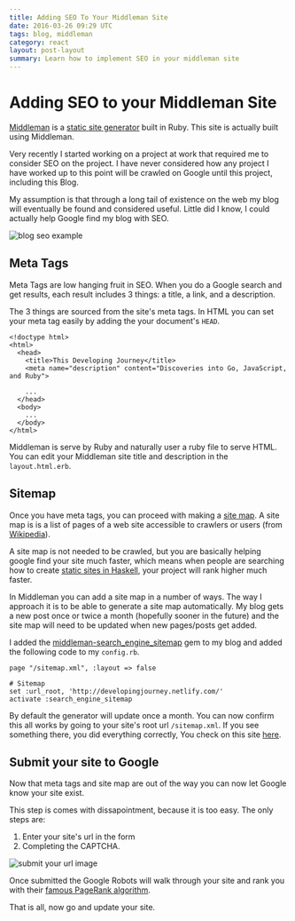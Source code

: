 ```yaml
---
title: Adding SEO To Your Middleman Site
date: 2016-03-26 09:29 UTC
tags: blog, middleman
category: react
layout: post-layout
summary: Learn how to implement SEO in your middleman site
---
```

# Adding SEO to your Middleman Site

[Middleman](https://middlemanapp.com/) is a [static site generator](https://davidwalsh.name/introduction-static-site-generators) built in Ruby. This site is actually built using Middleman.

Very recently I started working on a project at work that required me to
consider SEO on the project. I have never considered how any project I
have worked up to this point will be crawled on Google until this
project, including this Blog. 

My assumption is that through a long tail of existence on the web my
blog will eventually be found and considered useful. Little did I know,
I could actually help Google find my blog with SEO.

![blog seo example](http://i.imgur.com/LV7hjCz.png)

## Meta Tags

Meta Tags are low hanging fruit in SEO. When you do a Google search and
get results, each result includes 3 things: a title, a link, and a
description.

The 3 things are sourced from the site's meta tags. In HTML you can set
your meta tag easily by adding the your document's `HEAD`.

```
<!doctype html>
<html>
  <head>
    <title>This Developing Journey</title>
    <meta name="description" content="Discoveries into Go, JavaScript, and Ruby">
    
    ...
  </head>
  <body>
    ...
  </body>
</html>
```

Middleman is serve by Ruby and naturally user a ruby file to serve
HTML. You can edit your Middleman site title and description in the `layout.html.erb`.

## Sitemap

Once you have meta tags, you can proceed with making a [site map](https://en.wikipedia.org/wiki/Site_map). A site map is  is a list of pages of a web site accessible to crawlers or users (from [Wikipedia](https://en.wikipedia.org/wiki/Site_map)). 

A site map is not needed to be crawled, but you are basically helping
google find your site much faster, which means when people are
searching how to create [static sites in
Haskell](https://www.google.com/webhp?sourceid=chrome-instant&ion=1&espv=2&ie=UTF-8#q=static+site+generator+in+Haskell), your
project will rank higher much faster.

In Middleman you can add a site map in a number of ways. The way I
approach it is to be able to generate a site map automatically. My blog
gets a new post once or twice a month (hopefully sooner in the future)
  and the site map will need to be updated when new pages/posts get
  added. 

  I added the [middleman-search_engine_sitemap](https://github.com/Aupajo/middleman-search_engine_sitemap) gem to my blog and added the following code to my `config.rb`.

```
page "/sitemap.xml", :layout => false

# Sitemap
set :url_root, 'http://developingjourney.netlify.com/'
activate :search_engine_sitemap
```

By default the generator will update once a month. You can now
confirm this all works by going to your site's root url
`/sitemap.xml`. If you see something there, you did everything
correctly, You check on this site [here](http://developingjourney.netlify.com/sitemap.xml).

## Submit your site to Google

Now that meta tags and site map are out of the way you can now let
Google know your site exist.

This step is comes with dissapointment, because it is too easy. The only steps are:

1. Enter your site's url in the form
1. Completing the CAPTCHA.

![submit your url image](http://i.imgur.com/Feuequv.png)

Once submitted the Google Robots will walk through your site and
rank you with their [famous PageRank algorithm](http://checkpagerank.net/).

That is all, now go and update your site.

